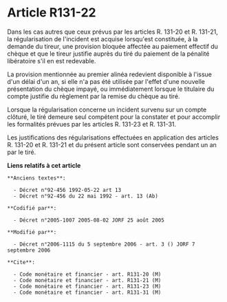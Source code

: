 # Article R131-22

Dans les cas autres que ceux prévus par les articles R. 131-20 et R. 131-21, la régularisation de l'incident est acquise
lorsqu'est constituée, à la demande du tireur, une provision bloquée affectée au paiement effectif du chèque et que le tireur
justifie auprès du tiré du paiement de la pénalité libératoire s'il en est redevable.

La provision mentionnée au premier alinéa redevient disponible à l'issue d'un délai d'un an, si elle n'a pas été utilisée par
l'effet d'une nouvelle présentation du chèque impayé, ou immédiatement lorsque le titulaire du compte justifie du règlement
par la remise du chèque au tiré.

Lorsque la régularisation concerne un incident survenu sur un compte clôturé, le tiré demeure seul compétent pour la
constater et pour accomplir les formalités prévues par les articles R. 131-23 et R. 131-31.

Les justifications des régularisations effectuées en application des articles R. 131-20 et R. 131-21 et du présent article
sont conservées pendant un an par le tiré.

**Liens relatifs à cet article**

	**Anciens textes**:

	  - Décret n°92-456 1992-05-22 art 13
	  - Décret n°92-456 du 22 mai 1992 - art. 13 (Ab)

	**Codifié par**:

	  - Décret n°2005-1007 2005-08-02 JORF 25 août 2005

	**Modifié par**:

	  - Décret n°2006-1115 du 5 septembre 2006 - art. 3 () JORF 7 septembre 2006

	**Cite**:

	  - Code monétaire et financier - art. R131-20 (M)
	  - Code monétaire et financier - art. R131-21 (M)
	  - Code monétaire et financier - art. R131-23 (M)
	  - Code monétaire et financier - art. R131-31 (M)
